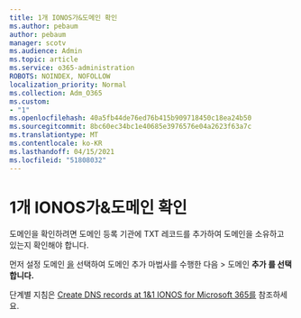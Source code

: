 ```yaml
---
title: 1개 IONOS가&도메인 확인
ms.author: pebaum
author: pebaum
manager: scotv
ms.audience: Admin
ms.topic: article
ms.service: o365-administration
ROBOTS: NOINDEX, NOFOLLOW
localization_priority: Normal
ms.collection: Adm_O365
ms.custom:
- "1"
ms.openlocfilehash: 40a5fb44de76ed76b415b909718450c18ea24b50
ms.sourcegitcommit: 8bc60ec34bc1e40685e3976576e04a2623f63a7c
ms.translationtype: MT
ms.contentlocale: ko-KR
ms.lasthandoff: 04/15/2021
ms.locfileid: "51808032"
---
```

# <a name="verify-your-domain-with-11-ionos"></a>1개 IONOS가&도메인 확인

도메인을 확인하려면 도메인 등록 기관에 TXT 레코드를 추가하여 도메인을 소유하고 있는지 확인해야 합니다. 

먼저 설정 도메인 [을](https://admin.microsoft.com/Adminportal#/Domains) 선택하여  도메인 추가 마법사를 수행한 다음 \> 도메인 **추가 를 선택합니다.**
  
단계별 지침은 [Create DNS records at 1&1 IONOS for Microsoft 365를](https://docs.microsoft.com/microsoft-365/admin/dns/create-dns-records-at-1-1-internet) 참조하세요.